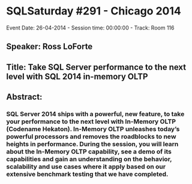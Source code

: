 # SQLSaturday #291 - Chicago 2014
Event Date: 26-04-2014 - Session time: 00:00:00 - Track: Room 116
## Speaker: Ross LoForte
## Title: Take SQL Server performance to the next level with SQL 2014 in-memory OLTP
## Abstract:
### SQL Server 2014 ships with a powerful, new feature, to take your performance to the next level with In-Memory OLTP (Codename Hekaton).  In-Memory OLTP unleashes today’s powerful processors and removes the roadblocks to new heights in performance.  During the session, you will learn about the In-Memory OLTP capability,  see a demo of its capabilities and gain an understanding on the behavior, scalability and use cases where it apply based on our extensive benchmark testing that we have completed. 
